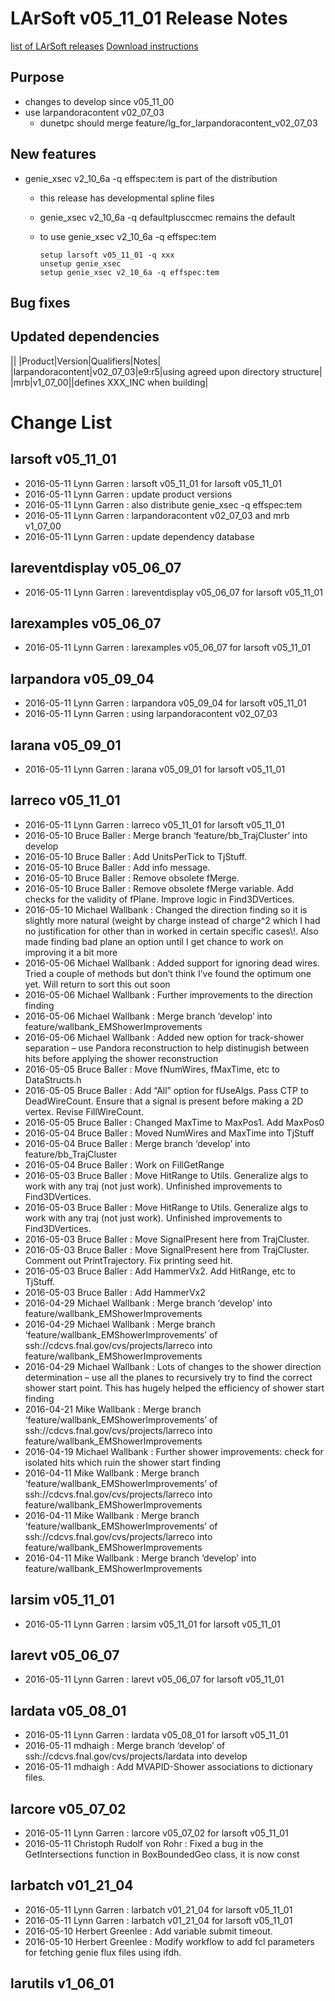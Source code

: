 LArSoft v05_11_01 Release Notes
======================================================================

[list of LArSoft releases](LArSoft_release_list)
[Download instructions](http://scisoft.fnal.gov/scisoft/bundles/larsoft/v05_11_01/larsoft-v05_11_01.html)

Purpose
--------------------

-   changes to develop since v05_11_00
-   use larpandoracontent v02_07_03
    -   dunetpc should merge feature/lg_for_larpandoracontent_v02_07_03

New features
------------------------------

-   genie_xsec v2_10_6a -q effspec:tem is part of the distribution
    -   this release has developmental spline files
    -   genie_xsec v2_10_6a -q defaultplusccmec remains the default
    -   to use genie_xsec v2_10_6a -q effspec:tem

            setup larsoft v05_11_01 -q xxx
            unsetup genie_xsec
            setup genie_xsec v2_10_6a -q effspec:tem

Bug fixes
------------------------

Updated dependencies
----------------------------------------------

||
|Product|Version|Qualifiers|Notes|
|larpandoracontent|v02_07_03|e9:r5|using agreed upon directory structure|
|mrb|v1_07_00||defines XXX_INC when building|

Change List
============================

larsoft v05_11_01
------------------------------------------

-   2016-05-11 Lynn Garren : larsoft v05_11_01 for larsoft v05_11_01
-   2016-05-11 Lynn Garren : update product versions
-   2016-05-11 Lynn Garren : also distribute genie_xsec -q effspec:tem
-   2016-05-11 Lynn Garren : larpandoracontent v02_07_03 and mrb v1_07_00
-   2016-05-11 Lynn Garren : update dependency database

lareventdisplay v05_06_07
----------------------------------------------------------

-   2016-05-11 Lynn Garren : lareventdisplay v05_06_07 for larsoft v05_11_01

larexamples v05_06_07
--------------------------------------------------

-   2016-05-11 Lynn Garren : larexamples v05_06_07 for larsoft v05_11_01

larpandora v05_09_04
------------------------------------------------

-   2016-05-11 Lynn Garren : larpandora v05_09_04 for larsoft v05_11_01
-   2016-05-11 Lynn Garren : using larpandoracontent v02_07_03

larana v05_09_01
----------------------------------------

-   2016-05-11 Lynn Garren : larana v05_09_01 for larsoft v05_11_01

larreco v05_11_01
------------------------------------------

-   2016-05-11 Lynn Garren : larreco v05_11_01 for larsoft v05_11_01
-   2016-05-10 Bruce Baller : Merge branch ‘feature/bb_TrajCluster’ into develop
-   2016-05-10 Bruce Baller : Add UnitsPerTick to TjStuff.
-   2016-05-10 Bruce Baller : Add info message.
-   2016-05-10 Bruce Baller : Remove obsolete fMerge.
-   2016-05-10 Bruce Baller : Remove obsolete fMerge variable. Add checks for the validity of fPlane. Improve logic in Find3DVertices.
-   2016-05-10 Michael Wallbank : Changed the direction finding so it is slightly more natural (weight by charge instead of charge\^2 which I had no justification for other than in worked in certain specific cases\\!. Also made finding bad plane an option until I get chance to work on improving it a bit more
-   2016-05-06 Michael Wallbank : Added support for ignoring dead wires. Tried a couple of methods but don’t think I’ve found the optimum one yet. Will return to sort this out soon
-   2016-05-06 Michael Wallbank : Further improvements to the direction finding
-   2016-05-06 Michael Wallbank : Merge branch ‘develop’ into feature/wallbank_EMShowerImprovements
-   2016-05-06 Michael Wallbank : Added new option for track-shower separation – use Pandora reconstruction to help distinugish between hits before applying the shower reconstruction
-   2016-05-05 Bruce Baller : Move fNumWires, fMaxTime, etc to DataStructs.h
-   2016-05-05 Bruce Baller : Add “All” option for fUseAlgs. Pass CTP to DeadWireCount. Ensure that a signal is present before making a 2D vertex. Revise FillWireCount.
-   2016-05-05 Bruce Baller : Changed MaxTime to MaxPos1. Add MaxPos0
-   2016-05-04 Bruce Baller : Moved NumWires and MaxTime into TjStuff
-   2016-05-04 Bruce Baller : Merge branch ‘develop’ into feature/bb_TrajCluster
-   2016-05-04 Bruce Baller : Work on FillGetRange
-   2016-05-03 Bruce Baller : Move HitRange to Utils. Generalize algs to work with any traj (not just work). Unfinished improvements to Find3DVertices.
-   2016-05-03 Bruce Baller : Move HitRange to Utils. Generalize algs to work with any traj (not just work). Unfinished improvements to Find3DVertices.
-   2016-05-03 Bruce Baller : Move SignalPresent here from TrajCluster.
-   2016-05-03 Bruce Baller : Move SignalPresent here from TrajCluster. Comment out PrintTrajectory. Fix printing seed hit.
-   2016-05-03 Bruce Baller : Add HammerVx2. Add HitRange, etc to TjStuff.
-   2016-05-03 Bruce Baller : Add HammerVx2
-   2016-04-29 Michael Wallbank : Merge branch ‘develop’ into feature/wallbank_EMShowerImprovements
-   2016-04-29 Michael Wallbank : Merge branch ‘feature/wallbank_EMShowerImprovements’ of ssh://cdcvs.fnal.gov/cvs/projects/larreco into feature/wallbank_EMShowerImprovements
-   2016-04-29 Michael Wallbank : Lots of changes to the shower direction determination – use all the planes to recursively try to find the correct shower start point. This has hugely helped the efficiency of shower start finding
-   2016-04-21 Mike Wallbank : Merge branch ‘feature/wallbank_EMShowerImprovements’ of ssh://cdcvs.fnal.gov/cvs/projects/larreco into feature/wallbank_EMShowerImprovements
-   2016-04-19 Michael Wallbank : Further shower improvements: check for isolated hits which ruin the shower start finding
-   2016-04-11 Mike Wallbank : Merge branch ‘feature/wallbank_EMShowerImprovements’ of ssh://cdcvs.fnal.gov/cvs/projects/larreco into feature/wallbank_EMShowerImprovements
-   2016-04-11 Mike Wallbank : Merge branch ‘feature/wallbank_EMShowerImprovements’ of ssh://cdcvs.fnal.gov/cvs/projects/larreco into feature/wallbank_EMShowerImprovements
-   2016-04-11 Mike Wallbank : Merge branch ‘develop’ into feature/wallbank_EMShowerImprovements

larsim v05_11_01
----------------------------------------

-   2016-05-11 Lynn Garren : larsim v05_11_01 for larsoft v05_11_01

larevt v05_06_07
----------------------------------------

-   2016-05-11 Lynn Garren : larevt v05_06_07 for larsoft v05_11_01

lardata v05_08_01
------------------------------------------

-   2016-05-11 Lynn Garren : lardata v05_08_01 for larsoft v05_11_01
-   2016-05-11 mdhaigh : Merge branch ‘develop’ of ssh://cdcvs.fnal.gov/cvs/projects/lardata into develop
-   2016-05-11 mdhaigh : Add MVAPID-Shower associations to dictionary files.

larcore v05_07_02
------------------------------------------

-   2016-05-11 Lynn Garren : larcore v05_07_02 for larsoft v05_11_01
-   2016-05-11 Christoph Rudolf von Rohr : Fixed a bug in the GetIntersections function in BoxBoundedGeo class, it is now const

larbatch v01_21_04
--------------------------------------------

-   2016-05-11 Lynn Garren : larbatch v01_21_04 for larsoft v05_11_01
-   2016-05-11 Lynn Garren : larbatch v01_21_04 for larsoft v05_11_01
-   2016-05-10 Herbert Greenlee : Add variable submit timeout.
-   2016-05-10 Herbert Greenlee : Modify workflow to add fcl parameters for fetching genie flux files using ifdh.

larutils v1_06_01
------------------------------------------
